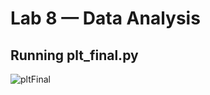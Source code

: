 # Lab 8 — Data Analysis

## Running plt_final.py
![pltFinal](https://user-images.githubusercontent.com/25110110/168447250-fa8be413-1ea1-4a6b-adce-29630c45ac6c.png)
